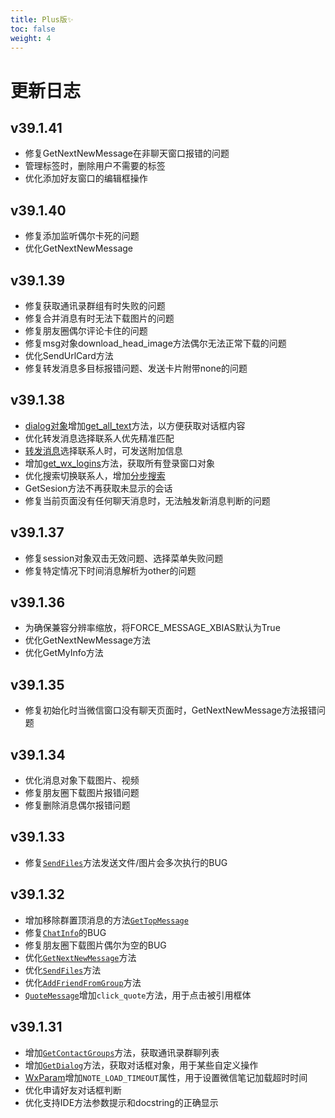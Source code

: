 ```yaml
---
title: Plus版✨
toc: false
weight: 4
---
```

# 更新日志

## v39.1.41

- 修复GetNextNewMessage在非聊天窗口报错的问题
- 管理标签时，删除用户不需要的标签
- 优化添加好友窗口的编辑框操作

## v39.1.40

- 修复添加监听偶尔卡死的问题
- 优化GetNextNewMessage

## v39.1.39

- 修复获取通讯录群组有时失败的问题
- 修复合并消息有时无法下载图片的问题
- 修复朋友圈偶尔评论卡住的问题
- 修复msg对象download_head_image方法偶尔无法正常下载的问题
- 优化SendUrlCard方法
- 修复转发消息多目标报错问题、发送卡片附带none的问题

## v39.1.38

- [dialog对象](/docs/class/other/#wechatdialog)增加[get_all_text](/docs/class/other/#get_all_text)方法，以方便获取对话框内容
- 优化转发消息选择联系人优先精准匹配
- [转发消息](/docs/class/message/#forward)选择联系人时，可发送附加信息
- 增加[get_wx_logins](/docs/class/other/#get_wx_logins)方法，获取所有登录窗口对象
- 优化搜索切换联系人，增加[分步搜索](/docs/class/session/#search)
- GetSesion方法不再获取未显示的会话
- 修复当前页面没有任何聊天消息时，无法触发新消息判断的问题

## v39.1.37

- 修复session对象双击无效问题、选择菜单失败问题
- 修复特定情况下时间消息解析为other的问题

## v39.1.36

- 为确保兼容分辨率缩放，将FORCE_MESSAGE_XBIAS默认为True
- 优化GetNextNewMessage方法
- 优化GetMyInfo方法

## v39.1.35

- 修复初始化时当微信窗口没有聊天页面时，GetNextNewMessage方法报错问题

## v39.1.34

- 优化消息对象下载图片、视频
- 修复朋友圈下载图片报错问题
- 修复删除消息偶尔报错问题

## v39.1.33

- 修复[`SendFiles`](/docs/class/chat/#发送文件-sendfiles)方法发送文件/图片会多次执行的BUG

## v39.1.32

- 增加移除群置顶消息的方法[`GetTopMessage`](/docs/class/chat/#移除置顶消息-gettopmessage)
- 修复[`ChatInfo`](/docs/class/chat/#获取聊天窗口信息-chatinfo)的BUG
- 修复朋友圈下载图片偶尔为空的BUG
- 优化[`GetNextNewMessage`](/docs/class/wechat/#获取下一个新消息-getnextnewmessage)方法
- 优化[`SendFiles`](/docs/class/chat/#发送文件-sendfiles)方法
- 优化[`AddFriendFromGroup`](/docs/class/chat/#从群聊中添加好友-addfriendfromgroup)方法
- [`QuoteMessage`](/docs/class/message/#quotemessage)增加`click_quote`方法，用于点击被引用框体


## v39.1.31

- 增加[`GetContactGroups`](/docs/class/wechat/#获取通讯录群聊列表-getcontactgroups)方法，获取通讯录群聊列表
- 增加[`GetDialog`](/docs/class/chat/#获取对话框-getdialog)方法，获取对话框对象，用于某些自定义操作
- [WxParam](/docs/class/other/#wxparam)增加`NOTE_LOAD_TIMEOUT`属性，用于设置微信笔记加载超时时间
- 优化申请好友对话框判断
- 优化支持IDE方法参数提示和docstring的正确显示